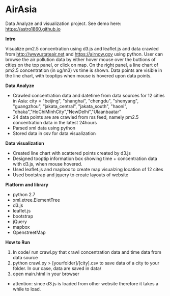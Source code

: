 AirAsia
===========================
Data Analyze and visualization project. See demo here: https://astro1860.github.io 

**Intro**

Visualize pm2.5 concentration using d3.js and leaflet.js and data crawled from http://www.stateair.net and https://airnow.gov using python. User can browse the air pollution data by either hover mouse over the buttions of cities on the top panel, or click on map. On the right panel, a line chart of pm2.5 concentration (in ug/m3) vs time is shown. Data points are visible in the line chart, with tooptips when mouse is hovered upon data points.  

**Data Analyze**

 * Crawled concentration data and datetime from data sources for 12 cities in Asia: city = "beijing", "shanghai", "chengdu", "shenyang", "guangzhou", "jakata_central", "jakata_south", "haoni", "dhaka","HoChiMinhCity","NewDelhi","Ulaanbaatar"
 * 24 data points are are crawled from rss feed, namely pm2.5 concentration data in the latest 24hours
 * Parsed xml data using python 
 * Stored data in csv for data visualization
  
**Data visualization**

  * Created line chart with scattered points created by d3.js
  * Designed tooptip information box showing time + concentration data with d3.js, when mouse hovered.
  * Used leaflet.js and mapbox to create map visualzing location of 12 cites
  * Used bootstrap and jquery to create layouts of website
  

**Platform and library**

* python 2.7
* xml.etree.ElementTree
* d3.js
* leaflet.js
* bootstrap
* jQuery
* mapbox
* OpenstreetMap


**How to Run**

1. In code/ run crawl.py that crawl concentration data and time data from data source
2. python crawl.py > [yourfolder]/[city].csv to save data of a city to your folder. In our case, data are saved in data/
3. open main.html in your browser
* attention: since d3.js is loaded from other website therefore it takes a while to load. 
